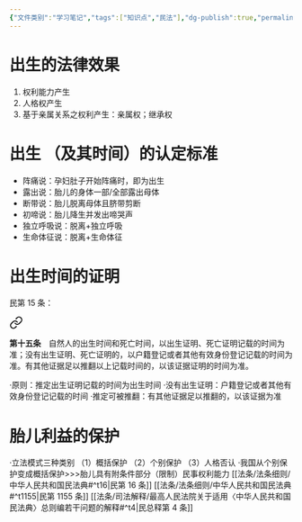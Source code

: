 ```yaml
---
{"文件类别":"学习笔记","tags":["知识点","民法"],"dg-publish":true,"permalink":"/学习笔记studyup/知识点cheese/出生/","dgPassFrontmatter":true,"created":"2024-07-04T11:00:30.490+08:00","updated":"2024-10-23T12:09:04.597+08:00"}
---
```


# 出生的法律效果
1. 权利能力产生
2. 人格权产生
3. 基于亲属关系之权利产生：亲属权；继承权

# 出生 （及其时间）的认定标准
- 阵痛说：孕妇肚子开始阵痛时，即为出生
- 露出说：胎儿的身体一部/全部露出母体
- 断带说：胎儿脱离母体且脐带剪断
- 初啼说：胎儿降生并发出啼哭声
- 独立呼吸说：脱离+独立呼吸
- 生命体征说：脱离+生命体征
# 出生时间的证明 
民第 15 条：
<div class="transclusion internal-embed is-loaded"><a class="markdown-embed-link" href="////#t15" aria-label="Open link"><svg xmlns="http://www.w3.org/2000/svg" width="24" height="24" viewBox="0 0 24 24" fill="none" stroke="currentColor" stroke-width="2" stroke-linecap="round" stroke-linejoin="round" class="svg-icon lucide-link"><path d="M10 13a5 5 0 0 0 7.54.54l3-3a5 5 0 0 0-7.07-7.07l-1.72 1.71"></path><path d="M14 11a5 5 0 0 0-7.54-.54l-3 3a5 5 0 0 0 7.07 7.07l1.71-1.71"></path></svg></a><div class="markdown-embed">



**第十五条**　自然人的出生时间和死亡时间，以出生证明、死亡证明记载的时间为准；没有出生证明、死亡证明的，以户籍登记或者其他有效身份登记记载的时间为准。有其他证据足以推翻以上记载时间的，以该证据证明的时间为准。 

</div></div>

·原则：推定出生证明记载的时间为出生时间
·没有出生证明：户籍登记或者其他有效身份登记记载的时间
·推定可被推翻：有其他证据足以推翻的，以该证据为准
# 胎儿利益的保护
·立法模式三种类别
（1）概括保护
（2）个别保护 
（3）人格否认
·我国从个别保护变成概括保护>>>胎儿具有附条件部分（限制）民事权利能力 [[法条/法条细则/中华人民共和国民法典#^t16\|民第 16 条]] [[法条/法条细则/中华人民共和国民法典#^t1155\|民第 1155 条]] [[法条/司法解释/最高人民法院关于适用〈中华人民共和国民法典〉总则编若干问题的解释#^t4\|民总释第 4 条]]